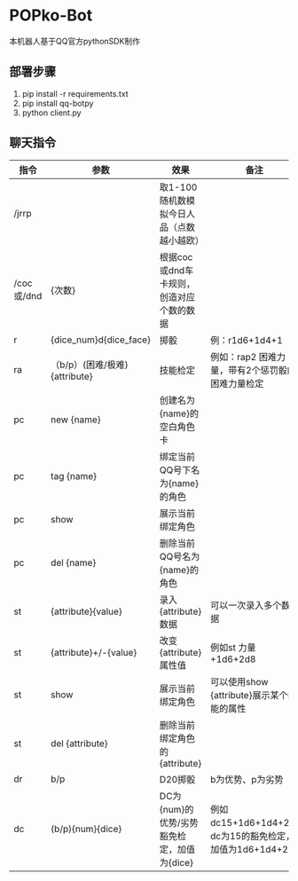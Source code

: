 # POPko-Bot
本机器人基于QQ官方pythonSDK制作

## 部署步骤
1. pip install -r requirements.txt
2. pip install qq-botpy
3. python client.py

## 聊天指令
| 指令      | 参数                | 效果                                    | 备注                                  |
|-----------|---------------------|---------------------------------------|---------------------------------------|
| /jrrp     |                     | 取1-100随机数模拟今日人品（点数越小越欧） |                                       |
| /coc或/dnd | {次数}              | 根据coc或dnd车卡规则，创造对应个数的数据 |                                       |
| r         | {dice_num}d{dice_face} | 掷骰                                  | 例：r1d6+1d4+1                        |
| ra        | （b/p）(困难/极难){attribute} | 技能检定                            | 例如：rap2 困难力量，带有2个惩罚骰的困难力量检定 |
| pc        | new {name}          | 创建名为{name}的空白角色卡            |                                       |
| pc        | tag {name}          | 绑定当前QQ号下名为{name}的角色         |                                       |
| pc        | show                | 展示当前绑定角色                      |                                       |
| pc        | del {name}          | 删除当前QQ号名为{name}的角色           |                                       |
| st        | {attribute}{value}  | 录入{attribute}数据                   | 可以一次录入多个数据                   |
| st        | {attribute}+/-{value} | 改变{attribute}属性值                | 例如st 力量+1d6+2d8                   |
| st        | show                | 展示当前绑定角色                      | 可以使用show {attribute}展示某个技能的属性 |
| st        | del {attribute}     | 删除当前绑定角色的{attribute}         |                                       |
| dr        | b/p                 | D20掷骰                               | b为优势、p为劣势                      |
| dc        | (b/p){num}{dice}    | DC为{num}的优势/劣势豁免检定，加值为{dice} | 例如 dc15+1d6+1d4+2，dc为15的豁免检定，加值为1d6+1d4+2 |
